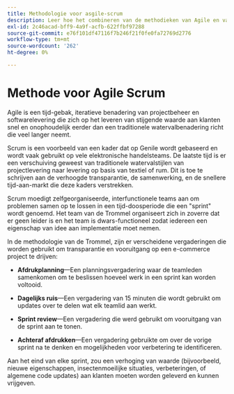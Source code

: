 ```yaml
---
title: Methodologie voor asgile-scrum
description: Leer hoe het combineren van de methodieken van Agile en van de Trommel uw e-commerce project kan helpen versnellen.
exl-id: 2c46acad-bff9-4a9f-acfb-622ffbf97288
source-git-commit: e76f101df47116f7b246f21f0fe0fa72769d2776
workflow-type: tm+mt
source-wordcount: '262'
ht-degree: 0%

---
```


# Methode voor Agile Scrum

Agile is een tijd-gebak, iteratieve benadering van projectbeheer en softwarelevering die zich op het leveren van stijgende waarde aan klanten snel en onophoudelijk eerder dan een traditionele watervalbenadering richt die veel langer neemt.

Scrum is een voorbeeld van een kader dat op Genile wordt gebaseerd en wordt vaak gebruikt op vele elektronische handelsteams. De laatste tijd is er een verschuiving geweest van traditionele watervalstijlen van projectlevering naar levering op basis van textiel of rum. Dit is toe te schrijven aan de verhoogde transparantie, de samenwerking, en de snellere tijd-aan-markt die deze kaders verstrekken.

Scrum moedigt zelfgeorganiseerde, interfunctionele teams aan om problemen samen op te lossen in een tijd-doosperiode die een &quot;sprint&quot; wordt genoemd. Het team van de Trommel organiseert zich in zoverre dat er geen leider is en het team is dwars-functioneel zodat iedereen een eigenschap van idee aan implementatie moet nemen.

In de methodologie van de Trommel, zijn er verscheidene vergaderingen die worden gebruikt om transparantie en vooruitgang op een e-commerce project te drijven:

- **Afdrukplanning**—Een planningsvergadering waar de teamleden samenkomen om te beslissen hoeveel werk in een sprint kan worden voltooid.

- **Dagelijks ruis**—Een vergadering van 15 minuten die wordt gebruikt om updates over te delen wat elk teamlid aan werkt.

- **Sprint review**—Een vergadering die werd gebruikt om vooruitgang van de sprint aan te tonen.

- **Achteraf afdrukken**—Een vergadering gebruikte om over de vorige sprint na te denken en mogelijkheden voor verbetering te identificeren.

Aan het eind van elke sprint, zou een verhoging van waarde (bijvoorbeeld, nieuwe eigenschappen, insectenmoeilijke situaties, verbeteringen, of algemene code updates) aan klanten moeten worden geleverd en kunnen vrijgeven.
